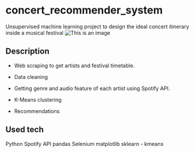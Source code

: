 # concert_recommender_system
Unsupervised machine learning project to design the ideal concert itinerary inside a musical festival
![This is an image]([https://github.com/DanielCalvoC/How-could-your-date-of-birth-affect-your-life/blob/main/images/01_draft_plot.jpg](https://www.google.com/imgres?imgurl=https%3A%2F%2Findustriamusical.com%2Fwp-content%2Fuploads%2F2022%2F04%2Fprimavera-sound-e1622031860988.jpg&imgrefurl=https%3A%2F%2Findustriamusical.com%2Fprimavera-sound-debuta-en-america-latina-con-arctic-monkeys-jack-white-bjork-y-travis-scott%2F&tbnid=XqKGq9XUtUC5nM&vet=12ahUKEwidn__t5O33AhWB6aQKHZbMD8oQMyg2egQIARBl..i&docid=8YBCcjCTIMqiqM&w=1290&h=806&itg=1&q=primavera%20sound&ved=2ahUKEwidn__t5O33AhWB6aQKHZbMD8oQMyg2egQIARBl))


Description
--------
- Web scraping to get artists and festival timetable.

- Data cleaning

- Getting genre and audio feature of each artist using Spotify API.

- K-Means clustering

- Recommendations 


Used tech
--------
Python
Spotify API
pandas
Selenium
matplotlib
sklearn - kmeans
